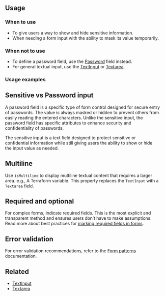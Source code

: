 ## Usage

### When to use

- To give users a way to show and hide sensitive information.
- When needing a form input with the ability to mask its value temporarily.

### When not to use

- To define a password field, use the [Password](/components/form/text-input#password) field instead.
- For general textual input, use the [TextInput](/components/form/text-input) or [Textarea](/components/form/textarea).

### Usage examples


## Sensitive vs Password input

A password field is a specific type of form control designed for secure entry of passwords. The value is always masked or hidden to prevent others from easily reading the entered characters. Unlike the sensitive input, the password field has specific attributes to enhance security and confidentiality of passwords.

The sensitive input is a text field designed to protect sensitive or confidential information while still giving users the ability to show or hide the input value as needed.

## Multiline

Use `isMultiline` to display multiline textual content that requires a larger area. e.g., A Terraform variable. This property replaces the `TextInput` with a `Textarea` field.

## Required and optional

For complex forms, indicate required fields. This is the most explicit and transparent method and ensures users don’t have to make assumptions. Read more about best practices for [marking required fields in forms](https://www.nngroup.com/articles/required-fields/).

## Error validation

For error validation recommendations, refer to the [Form patterns](/patterns/form-patterns) documentation.

## Related

<!-- only include the 2 most similar/related components -->
- [TextInput](/components/form/text-input)
- [Textarea](/components/form/textarea)
